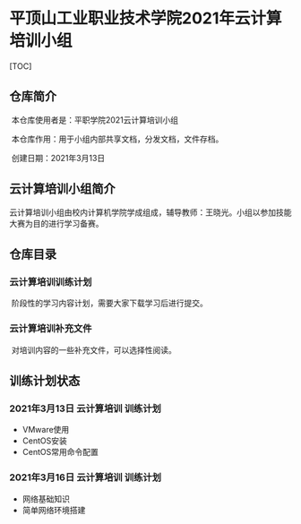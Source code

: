 # 平顶山工业职业技术学院2021年云计算培训小组

[TOC]



## 仓库简介

​		本仓库使用者是：平职学院2021云计算培训小组

​		本仓库作用：用于小组内部共享文档，分发文档，文件存档。

​		创建日期：2021年3月13日

## 云计算培训小组简介

​		云计算培训小组由校内计算机学院学成组成，辅导教师：王晓光。小组以参加技能大赛为目的进行学习备赛。

## 仓库目录

### 云计算培训训练计划

​		阶段性的学习内容计划，需要大家下载学习后进行提交。

### 云计算培训补充文件

​		对培训内容的一些补充文件，可以选择性阅读。

## 训练计划状态

### 2021年3月13日 云计算培训 训练计划

* VMware使用
* CentOS安装
* CentOS常用命令配置

### 2021年3月16日 云计算培训 训练计划

* 网络基础知识
* 简单网络环境搭建
